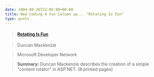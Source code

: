 ```yaml
---
date: 2004-08-26T22:05:00+00:00
title: New Coding 4 Fun Column up... "Rotating Is Fun"
type: posts
---
```

> #### [Rotating Is Fun](https://msdn.microsoft.com/vbasic/using/columns/code4fun/?pull=/library/en-us/dncodefun/html/code4fun09072004.asp)

>
>
> Duncan Mackenzie

> Microsoft Developer Network

> **Summary:** Duncan Mackenzie describes the creation of a simple "content rotator" in ASP.NET. (8 printed pages)
